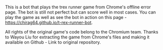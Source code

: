 This is a bot that plays the trex runner game from Chrome's offline error page. The bot is still not perfect but can score well in most cases. You can play the game as well as see the bot in action on this page - https://chirag64.github.io/t-rex-runner-bot.

All rights of the original game's code belong to the Chromium team. Thanks to Wayou Liu for extracting the game from Chrome's files and making it available on Github - Link to original repository.
